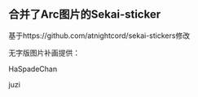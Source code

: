 ## 合并了Arc图片的Sekai-sticker

基于https://github.com/atnightcord/sekai-stickers修改

无字版图片补画提供：

HaSpadeChan

juzi
